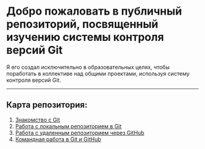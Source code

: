 # Добро пожаловать в публичный репозиторий, посвященный изучению системы контроля версий **Git**

Я его создал исключительно в образовательных целях, чтобы поработать в коллективе над общими проектами, используя систему контроля версий Git.
_______

## Карта репозитория:

1. [Знакомство с Git](git_intro/README.md)
2. [Работа с локальным репозиторием в Git](git_local/README.md)
3. [Работа с удаленным репозиторием через GitHub](git_remote/README.md)
4. [Командная работа в Git и GitHub](git_team/README.md)
